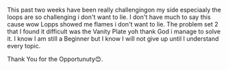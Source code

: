 This past two weeks have been really challengingon my side especiaaly the loops are so challenging i don't want to lie. I don't have much to say this cause wow Lopps showed me flames i don't want to lie. The problem set 2 that I found it difficult was the Vanity Plate yoh thank God i manage to solve it. I know I am still a Beginner but I know I will not give up until I understand every topic.

Thank You for the Opportunuty😊.
